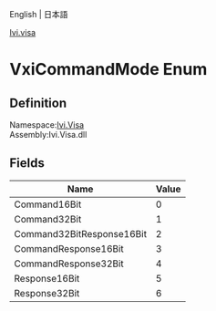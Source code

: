English | 日本語

[Ivi.visa](Ivi.Visa.md)

# VxiCommandMode Enum

## Definition
Namespace:[Ivi.Visa](Ivi.Visa.md)<BR>
Assembly:Ivi.Visa.dll

## Fields

|Name|Value|
|---|---|
|Command16Bit|0|
|Command32Bit|1|
|Command32BitResponse16Bit|2|
|CommandResponse16Bit|3|
|CommandResponse32Bit|4|
|Response16Bit|5|
|Response32Bit|6|
